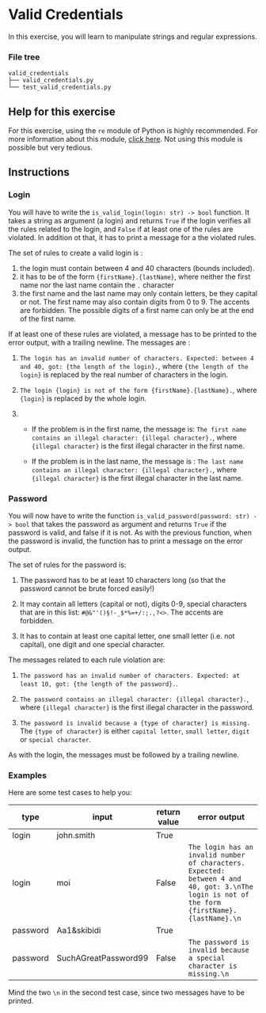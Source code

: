 # Valid Credentials

In this exercise, you will learn to manipulate strings and regular expressions.

### File tree

```
valid_credentials
├── valid_credentials.py
└── test_valid_credentials.py
```

## Help for this exercise

For this exercise, using the `re` module of Python is highly recommended. For more information about this module, [click here](https://docs.python.org/3/howto/regex.html). Not using this module is possible but very tedious.

## Instructions

### Login

You will have to write the `is_valid_login(login: str) -> bool` function. It takes a string as argument (a login) and returns `True` if the login verifies all the rules related to the login, and `False` if at least one of the rules are violated. In addition ot that, it has to print a message for a the violated rules.

The set of rules to create a valid login is :

1. the login must contain between 4 and 40 characters (bounds included).
2. it has to be of the form `{firstName}.{lastName}`, where neither the first name nor the last name contain the `.` character
3. the first name and the last name may only contain letters, be they capital or not. The first name may also contain digits from 0 to 9. The accents are forbidden. The possible digits of a first name can only be at the end of the first name.

If at least one of these rules are violated, a message has to be printed to the error output, with a trailing newline. The messages are : 

1. `The login has an invalid number of characters. Expected: between 4 and 40, got: {the length of the login}.`, where `{the length of the login}` is replaced by the real number of characters in the login.

2. `The login {login} is not of the form {firstName}.{lastName}.`, where `{login}` is replaced by the whole login.

3. 
    - If the problem is in the first name, the message is: `The first name contains an illegal character: {illegal character}.`, where `{illegal character}` is the first illegal character in the first name.

    - If the problem is in the last name, the message is : `The last name contains an illegal character: {illegal character}.`, where `{illegal character}` is the first illegal character in the last name.


### Password

You will now have to write the function `is_valid_password(password: str) -> bool` that takes the password as argument and returns `True` if the password is valid, and false if it is not. As with the previous function, when the password is invalid, the function has to print a message on the error output.

The set of rules for the password is:

1. The password has to be at least 10 characters long (so that the password cannot be brute forced easily!)

2. It may contain all letters (capital or not), digits 0-9, special characters that are in this list: `#@&"'()§!-_$*%=+/:;.,?<>`. The accents are forbidden.

3. It has to contain at least one capital letter, one small letter (i.e. not capital), one digit and one special character.

The messages related to each rule violation are:

1. `The password has an invalid number of characters. Expected: at least 10, got: {the length of the password}.`.

2. `The password contains an illegal character: {illegal character}.`, where `{illegal character}` is the first illegal character in the password.

3. `The password is invalid because a {type of character} is missing.` The `{type of character}` is either `capital letter`, `small letter`, `digit` or `special character`.

As with the login, the messages must be followed by a trailing newline.

### Examples

Here are some test cases to help you:

| type     | input                | return value | error output                                                                                                                             |
|----------|----------------------|--------------|------------------------------------------------------------------------------------------------------------------------------------------|
| login    | john.smith     | True         |                                                                                                                                          |
| login    | moi                  | False        | `The login has an invalid number of characters. Expected: between 4 and 40, got: 3.\nThe login is not of the form {firstName}.{lastName}.\n` |
| password | Aa1&skibidi          | True         |                                                                                                                                          |
| password | SuchAGreatPassword99 | False        | `The password is invalid because a special character is missing.\n`                                                                          |

Mind the two `\n` in the second test case, since two messages have to be printed.